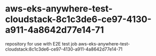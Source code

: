 # aws-eks-anywhere-test-cloudstack-8c1c3de6-ce97-4130-a911-4a8642d77e14-71
repository for use with E2E test job aws-eks-anywhere-test-cloudstack:8c1c3de6-ce97-4130-a911-4a8642d77e14-71
